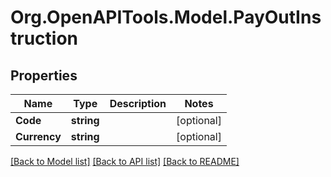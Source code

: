 
# Org.OpenAPITools.Model.PayOutInstruction

## Properties

Name | Type | Description | Notes
------------ | ------------- | ------------- | -------------
**Code** | **string** |  | [optional] 
**Currency** | **string** |  | [optional] 

[[Back to Model list]](../README.md#documentation-for-models)
[[Back to API list]](../README.md#documentation-for-api-endpoints)
[[Back to README]](../README.md)

